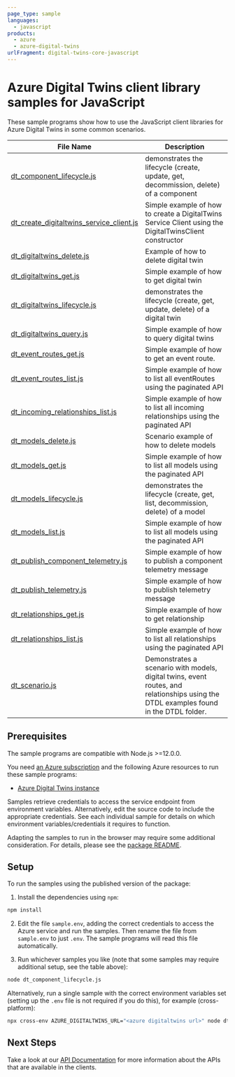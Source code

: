 ```yaml
---
page_type: sample
languages:
  - javascript
products:
  - azure
  - azure-digital-twins
urlFragment: digital-twins-core-javascript
---
```


# Azure Digital Twins client library samples for JavaScript

These sample programs show how to use the JavaScript client libraries for Azure Digital Twins in some common scenarios.

| **File Name**                                                                     | **Description**                                                                                                                       |
| --------------------------------------------------------------------------------- | ------------------------------------------------------------------------------------------------------------------------------------- |
| [dt_component_lifecycle.js][dt_component_lifecycle]                               | demonstrates the lifecycle (create, update, get, decommission, delete) of a component                                                 |
| [dt_create_digitaltwins_service_client.js][dt_create_digitaltwins_service_client] | Simple example of how to create a DigitalTwins Service Client using the DigitalTwinsClient constructor                                |
| [dt_digitaltwins_delete.js][dt_digitaltwins_delete]                               | Example of how to delete digital twin                                                                                                 |
| [dt_digitaltwins_get.js][dt_digitaltwins_get]                                     | Simple example of how to get digital twin                                                                                             |
| [dt_digitaltwins_lifecycle.js][dt_digitaltwins_lifecycle]                         | demonstrates the lifecycle (create, get, update, delete) of a digital twin                                                            |
| [dt_digitaltwins_query.js][dt_digitaltwins_query]                                 | Simple example of how to query digital twins                                                                                          |
| [dt_event_routes_get.js][dt_event_routes_get]                                     | Simple example of how to get an event route.                                                                                          |
| [dt_event_routes_list.js][dt_event_routes_list]                                   | Simple example of how to list all eventRoutes using the paginated API                                                                 |
| [dt_incoming_relationships_list.js][dt_incoming_relationships_list]               | Simple example of how to list all incoming relationships using the paginated API                                                      |
| [dt_models_delete.js][dt_models_delete]                                           | Scenario example of how to delete models                                                                                              |
| [dt_models_get.js][dt_models_get]                                                 | Simple example of how to list all models using the paginated API                                                                      |
| [dt_models_lifecycle.js][dt_models_lifecycle]                                     | demonstrates the lifecycle (create, get, list, decommission, delete) of a model                                                       |
| [dt_models_list.js][dt_models_list]                                               | Simple example of how to list all models using the paginated API                                                                      |
| [dt_publish_component_telemetry.js][dt_publish_component_telemetry]               | Simple example of how to publish a component telemetry message                                                                        |
| [dt_publish_telemetry.js][dt_publish_telemetry]                                   | Simple example of how to publish telemetry message                                                                                    |
| [dt_relationships_get.js][dt_relationships_get]                                   | Simple example of how to get relationship                                                                                             |
| [dt_relationships_list.js][dt_relationships_list]                                 | Simple example of how to list all relationships using the paginated API                                                               |
| [dt_scenario.js][dt_scenario]                                                     | Demonstrates a scenario with models, digital twins, event routes, and relationships using the DTDL examples found in the DTDL folder. |

## Prerequisites

The sample programs are compatible with Node.js >=12.0.0.

You need [an Azure subscription][freesub] and the following Azure resources to run these sample programs:

- [Azure Digital Twins instance][createinstance_azuredigitaltwinsinstance]

Samples retrieve credentials to access the service endpoint from environment variables. Alternatively, edit the source code to include the appropriate credentials. See each individual sample for details on which environment variables/credentials it requires to function.

Adapting the samples to run in the browser may require some additional consideration. For details, please see the [package README][package].

## Setup

To run the samples using the published version of the package:

1. Install the dependencies using `npm`:

```bash
npm install
```

2. Edit the file `sample.env`, adding the correct credentials to access the Azure service and run the samples. Then rename the file from `sample.env` to just `.env`. The sample programs will read this file automatically.

3. Run whichever samples you like (note that some samples may require additional setup, see the table above):

```bash
node dt_component_lifecycle.js
```

Alternatively, run a single sample with the correct environment variables set (setting up the `.env` file is not required if you do this), for example (cross-platform):

```bash
npx cross-env AZURE_DIGITALTWINS_URL="<azure digitaltwins url>" node dt_component_lifecycle.js
```

## Next Steps

Take a look at our [API Documentation][apiref] for more information about the APIs that are available in the clients.

[dt_component_lifecycle]: https://github.com/Azure/azure-sdk-for-js/blob/master/sdk/digitaltwins/digital-twins-core/samples/v1/javascript/dt_component_lifecycle.js
[dt_create_digitaltwins_service_client]: https://github.com/Azure/azure-sdk-for-js/blob/master/sdk/digitaltwins/digital-twins-core/samples/v1/javascript/dt_create_digitaltwins_service_client.js
[dt_digitaltwins_delete]: https://github.com/Azure/azure-sdk-for-js/blob/master/sdk/digitaltwins/digital-twins-core/samples/v1/javascript/dt_digitaltwins_delete.js
[dt_digitaltwins_get]: https://github.com/Azure/azure-sdk-for-js/blob/master/sdk/digitaltwins/digital-twins-core/samples/v1/javascript/dt_digitaltwins_get.js
[dt_digitaltwins_lifecycle]: https://github.com/Azure/azure-sdk-for-js/blob/master/sdk/digitaltwins/digital-twins-core/samples/v1/javascript/dt_digitaltwins_lifecycle.js
[dt_digitaltwins_query]: https://github.com/Azure/azure-sdk-for-js/blob/master/sdk/digitaltwins/digital-twins-core/samples/v1/javascript/dt_digitaltwins_query.js
[dt_event_routes_get]: https://github.com/Azure/azure-sdk-for-js/blob/master/sdk/digitaltwins/digital-twins-core/samples/v1/javascript/dt_event_routes_get.js
[dt_event_routes_list]: https://github.com/Azure/azure-sdk-for-js/blob/master/sdk/digitaltwins/digital-twins-core/samples/v1/javascript/dt_event_routes_list.js
[dt_incoming_relationships_list]: https://github.com/Azure/azure-sdk-for-js/blob/master/sdk/digitaltwins/digital-twins-core/samples/v1/javascript/dt_incoming_relationships_list.js
[dt_models_delete]: https://github.com/Azure/azure-sdk-for-js/blob/master/sdk/digitaltwins/digital-twins-core/samples/v1/javascript/dt_models_delete.js
[dt_models_get]: https://github.com/Azure/azure-sdk-for-js/blob/master/sdk/digitaltwins/digital-twins-core/samples/v1/javascript/dt_models_get.js
[dt_models_lifecycle]: https://github.com/Azure/azure-sdk-for-js/blob/master/sdk/digitaltwins/digital-twins-core/samples/v1/javascript/dt_models_lifecycle.js
[dt_models_list]: https://github.com/Azure/azure-sdk-for-js/blob/master/sdk/digitaltwins/digital-twins-core/samples/v1/javascript/dt_models_list.js
[dt_publish_component_telemetry]: https://github.com/Azure/azure-sdk-for-js/blob/master/sdk/digitaltwins/digital-twins-core/samples/v1/javascript/dt_publish_component_telemetry.js
[dt_publish_telemetry]: https://github.com/Azure/azure-sdk-for-js/blob/master/sdk/digitaltwins/digital-twins-core/samples/v1/javascript/dt_publish_telemetry.js
[dt_relationships_get]: https://github.com/Azure/azure-sdk-for-js/blob/master/sdk/digitaltwins/digital-twins-core/samples/v1/javascript/dt_relationships_get.js
[dt_relationships_list]: https://github.com/Azure/azure-sdk-for-js/blob/master/sdk/digitaltwins/digital-twins-core/samples/v1/javascript/dt_relationships_list.js
[dt_scenario]: https://github.com/Azure/azure-sdk-for-js/blob/master/sdk/digitaltwins/digital-twins-core/samples/v1/javascript/dt_scenario.js
[apiref]: https://docs.microsoft.com/javascript/api/@azure/digital-twins-core
[freesub]: https://azure.microsoft.com/free/
[createinstance_azuredigitaltwinsinstance]: https://docs.microsoft.com/azure/digital-twins/how-to-set-up-instance-portal
[package]: https://github.com/Azure/azure-sdk-for-js/tree/master/sdk/digitaltwins/digital-twins-core/README.md
